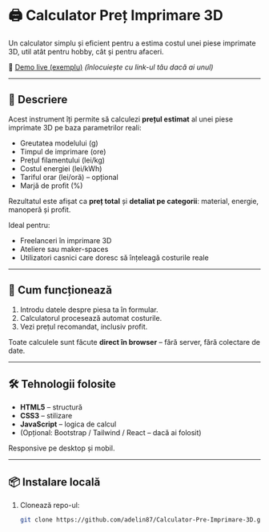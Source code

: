 # 🖨️ Calculator Preț Imprimare 3D

Un calculator simplu și eficient pentru a estima costul unei piese imprimate 3D, util atât pentru hobby, cât și pentru afaceri.

🔗 [Demo live (exemplu)](https://calculatorpretimprimare3d.created.app/) *(înlocuiește cu link-ul tău dacă ai unul)*

---

## 📌 Descriere

Acest instrument îți permite să calculezi **prețul estimat** al unei piese imprimate 3D pe baza parametrilor reali:

- Greutatea modelului (g)
- Timpul de imprimare (ore)
- Prețul filamentului (lei/kg)
- Costul energiei (lei/kWh)
- Tariful orar (lei/oră) – opțional
- Marjă de profit (%)

Rezultatul este afișat ca **preț total** și **detaliat pe categorii**: material, energie, manoperă și profit.

Ideal pentru:
- Freelanceri în imprimare 3D
- Ateliere sau maker-spaces
- Utilizatori casnici care doresc să înțeleagă costurile reale

---

## 🚀 Cum funcționează

1. Introdu datele despre piesa ta în formular.
2. Calculatorul procesează automat costurile.
3. Vezi prețul recomandat, inclusiv profit.

Toate calculele sunt făcute **direct în browser** – fără server, fără colectare de date.

---

## 🛠️ Tehnologii folosite

- **HTML5** – structură
- **CSS3** – stilizare
- **JavaScript** – logica de calcul
- (Opțional: Bootstrap / Tailwind / React – dacă ai folosit)

Responsive pe desktop și mobil.

---

## 📦 Instalare locală

1. Clonează repo-ul:
   ```bash
   git clone https://github.com/adelin87/Calculator-Pre-Imprimare-3D.git
